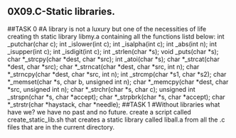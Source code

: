 ## 0X09.C-Static libraries.

##TASK 0
#A library is not  a luxury but one of the necessities of life
creating th static library libmy.a containing all the functions listd below:
	 int _putchar(char c);
	 int _islower(int c);
	 int _isalpha(int c);
	 int _abs(int n);
	 int _isupper(int c);
	 int _isdigit(int c);
	 int _strlen(char *s);
	 void _puts(char *s);
	 char *_strcpy(char *dest, char *src);
	 int _atoi(char *s);
	 char *_strcat(char *dest, char *src);
	 char *_strncat(char *dest, char *src, int n);
	 char *_strncpy(char *dest, char *src, int n);
	 int _strcmp(char *s1, char *s2);
	 char *_memset(char *s, char b, unsigned int n);
	 char *_memcpy(char *dest, char *src, unsigned int n);
	 char *_strchr(char *s, char c);
	 unsigned int _strspn(char *s, char *accept);
	 char *_strpbrk(char *s, char *accept);
	 char *_strstr(char *haystack, char *needle);
##TASK 1
#Without libraries what have we? we have no past and no future.
create a script called create_static_lib.sh that creates a static library called liball.a from all the .c files that are in the current directory.
